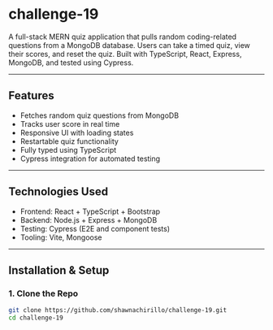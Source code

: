 # challenge-19

A full-stack MERN quiz application that pulls random coding-related questions from a MongoDB database. Users can take a timed quiz, view their scores, and reset the quiz. Built with TypeScript, React, Express, MongoDB, and tested using Cypress.

---

##  Features

- Fetches random quiz questions from MongoDB
- Tracks user score in real time
- Responsive UI with loading states
- Restartable quiz functionality
- Fully typed using TypeScript
- Cypress integration for automated testing

---

## Technologies Used

- Frontend: React + TypeScript + Bootstrap
- Backend: Node.js + Express + MongoDB
- Testing: Cypress (E2E and component tests)
- Tooling: Vite, Mongoose

---

## Installation & Setup

### 1. Clone the Repo

```bash
git clone https://github.com/shawnachirillo/challenge-19.git
cd challenge-19
